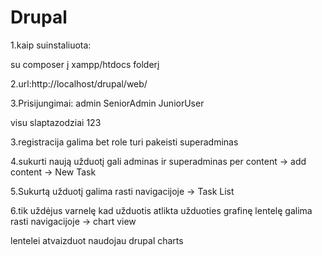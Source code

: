 # Drupal

1.kaip suinstaliuota:

su composer į xampp/htdocs folderį

2.url:http://localhost/drupal/web/


3.Prisijungimai:
admin
SeniorAdmin
JuniorUser

visu slaptazodziai 123

3.registracija galima bet role turi pakeisti superadminas

4.sukurti naują užduotį gali adminas ir superadminas per content -> add content -> New Task

5.Sukurtą užduotį galima rasti navigacijoje -> Task List

6.tik uždėjus varnelę kad užduotis atlikta užduoties grafinę lentelę galima rasti navigacijoje -> chart view

lentelei atvaizduot naudojau drupal charts
